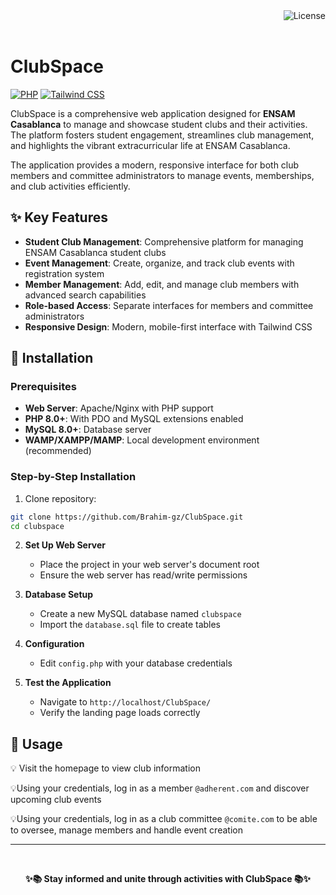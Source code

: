 <a href="https://github.com/Brahim-gz/ClubSpace/blob/main/LICENSE">
  <img align=right src="https://img.shields.io/github/license/Brahim-gz/ClubSpace?style=flat" alt="License" />
</a>

<br/>
<br/>

# ClubSpace

[![PHP](https://img.shields.io/badge/PHP-8.0+-blue.svg)](https://php.net)
[![Tailwind CSS](https://img.shields.io/badge/Tailwind_CSS-3.0+-38B2AC.svg)](https://tailwindcss.com)


ClubSpace is a comprehensive web application designed for **ENSAM Casablanca** to manage and showcase student clubs and their activities. The platform fosters student engagement, streamlines club management, and highlights the vibrant extracurricular life at ENSAM Casablanca.

The application provides a modern, responsive interface for both club members and committee administrators to manage events, memberships, and club activities efficiently.

## ✨ Key Features

- **Student Club Management**: Comprehensive platform for managing ENSAM Casablanca student clubs
- **Event Management**: Create, organize, and track club events with registration system
- **Member Management**: Add, edit, and manage club members with advanced search capabilities
- **Role-based Access**: Separate interfaces for members and committee administrators
- **Responsive Design**: Modern, mobile-first interface with Tailwind CSS
## 🚀 Installation

### Prerequisites
- **Web Server**: Apache/Nginx with PHP support
- **PHP 8.0+**: With PDO and MySQL extensions enabled
- **MySQL 8.0+**: Database server
- **WAMP/XAMPP/MAMP**: Local development environment (recommended)

### Step-by-Step Installation

1. Clone repository:

```bash
git clone https://github.com/Brahim-gz/ClubSpace.git
cd clubspace
```

2. **Set Up Web Server**
   - Place the project in your web server's document root
   - Ensure the web server has read/write permissions

3. **Database Setup**
   - Create a new MySQL database named `clubspace`
   - Import the `database.sql` file to create tables

4. **Configuration**
   - Edit `config.php` with your database credentials

5. **Test the Application**
   - Navigate to `http://localhost/ClubSpace/`
   - Verify the landing page loads correctly


## 📖 Usage

💡 Visit the homepage to view club information

💡Using your credentials, log in as a member `@adherent.com` and discover upcoming club events 

💡Using your credentials, log in as a club committee `@comite.com` to be able to oversee, manage members and handle event creation

---

<br/>

<p align=center><b>✨📚 Stay informed and unite through activities with ClubSpace 📚✨ </b></p>


